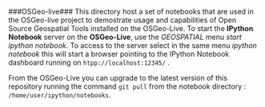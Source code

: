 ###OSGeo-live###
This directory host a set of notebooks that are used in the OSGeo-live project to demostrate usage and capabilities of Open Source Geospatial Tools installed on the OSGeo-Live.
To start the **IPython Notebook** server on the **OSGeo-Live**, use the *GEOSPATIAL* menu *start ipython notebook*. 
To access to the server select in the same menu *ipython notebook* this will start a browser pointing to the IPython Notebook dashboard running on ```htpp://localhost:12345/``` .

From the OSGeo-Live you can upgrade to the latest version of this repository running the command ```git pull``` from the notebook directory : ```/home/user/ipython/notebooks```.
